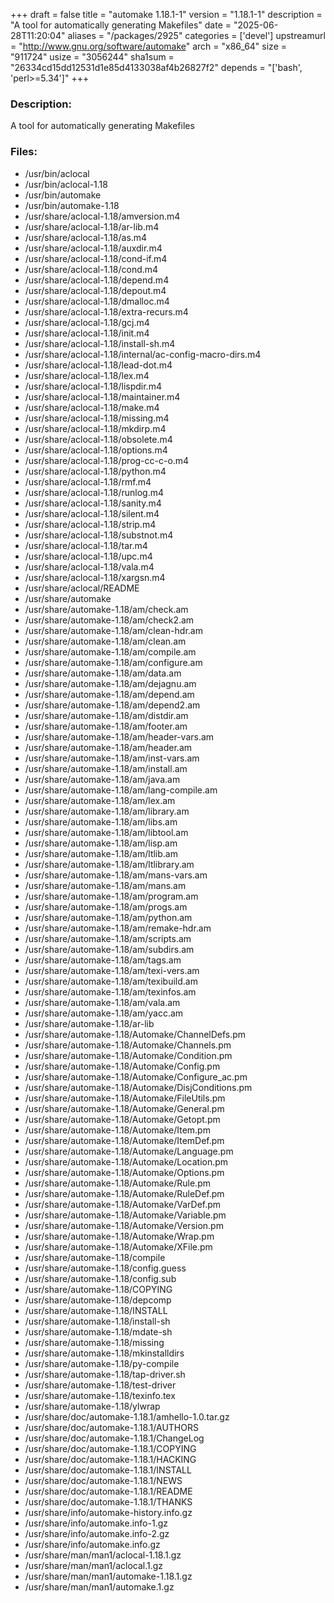 +++
draft = false
title = "automake 1.18.1-1"
version = "1.18.1-1"
description = "A tool for automatically generating Makefiles"
date = "2025-06-28T11:20:04"
aliases = "/packages/2925"
categories = ['devel']
upstreamurl = "http://www.gnu.org/software/automake"
arch = "x86_64"
size = "911724"
usize = "3056244"
sha1sum = "26334cd15dd12531d1e85d4133038af4b26827f2"
depends = "['bash', 'perl>=5.34']"
+++
### Description: 
A tool for automatically generating Makefiles

### Files: 
* /usr/bin/aclocal
* /usr/bin/aclocal-1.18
* /usr/bin/automake
* /usr/bin/automake-1.18
* /usr/share/aclocal-1.18/amversion.m4
* /usr/share/aclocal-1.18/ar-lib.m4
* /usr/share/aclocal-1.18/as.m4
* /usr/share/aclocal-1.18/auxdir.m4
* /usr/share/aclocal-1.18/cond-if.m4
* /usr/share/aclocal-1.18/cond.m4
* /usr/share/aclocal-1.18/depend.m4
* /usr/share/aclocal-1.18/depout.m4
* /usr/share/aclocal-1.18/dmalloc.m4
* /usr/share/aclocal-1.18/extra-recurs.m4
* /usr/share/aclocal-1.18/gcj.m4
* /usr/share/aclocal-1.18/init.m4
* /usr/share/aclocal-1.18/install-sh.m4
* /usr/share/aclocal-1.18/internal/ac-config-macro-dirs.m4
* /usr/share/aclocal-1.18/lead-dot.m4
* /usr/share/aclocal-1.18/lex.m4
* /usr/share/aclocal-1.18/lispdir.m4
* /usr/share/aclocal-1.18/maintainer.m4
* /usr/share/aclocal-1.18/make.m4
* /usr/share/aclocal-1.18/missing.m4
* /usr/share/aclocal-1.18/mkdirp.m4
* /usr/share/aclocal-1.18/obsolete.m4
* /usr/share/aclocal-1.18/options.m4
* /usr/share/aclocal-1.18/prog-cc-c-o.m4
* /usr/share/aclocal-1.18/python.m4
* /usr/share/aclocal-1.18/rmf.m4
* /usr/share/aclocal-1.18/runlog.m4
* /usr/share/aclocal-1.18/sanity.m4
* /usr/share/aclocal-1.18/silent.m4
* /usr/share/aclocal-1.18/strip.m4
* /usr/share/aclocal-1.18/substnot.m4
* /usr/share/aclocal-1.18/tar.m4
* /usr/share/aclocal-1.18/upc.m4
* /usr/share/aclocal-1.18/vala.m4
* /usr/share/aclocal-1.18/xargsn.m4
* /usr/share/aclocal/README
* /usr/share/automake
* /usr/share/automake-1.18/am/check.am
* /usr/share/automake-1.18/am/check2.am
* /usr/share/automake-1.18/am/clean-hdr.am
* /usr/share/automake-1.18/am/clean.am
* /usr/share/automake-1.18/am/compile.am
* /usr/share/automake-1.18/am/configure.am
* /usr/share/automake-1.18/am/data.am
* /usr/share/automake-1.18/am/dejagnu.am
* /usr/share/automake-1.18/am/depend.am
* /usr/share/automake-1.18/am/depend2.am
* /usr/share/automake-1.18/am/distdir.am
* /usr/share/automake-1.18/am/footer.am
* /usr/share/automake-1.18/am/header-vars.am
* /usr/share/automake-1.18/am/header.am
* /usr/share/automake-1.18/am/inst-vars.am
* /usr/share/automake-1.18/am/install.am
* /usr/share/automake-1.18/am/java.am
* /usr/share/automake-1.18/am/lang-compile.am
* /usr/share/automake-1.18/am/lex.am
* /usr/share/automake-1.18/am/library.am
* /usr/share/automake-1.18/am/libs.am
* /usr/share/automake-1.18/am/libtool.am
* /usr/share/automake-1.18/am/lisp.am
* /usr/share/automake-1.18/am/ltlib.am
* /usr/share/automake-1.18/am/ltlibrary.am
* /usr/share/automake-1.18/am/mans-vars.am
* /usr/share/automake-1.18/am/mans.am
* /usr/share/automake-1.18/am/program.am
* /usr/share/automake-1.18/am/progs.am
* /usr/share/automake-1.18/am/python.am
* /usr/share/automake-1.18/am/remake-hdr.am
* /usr/share/automake-1.18/am/scripts.am
* /usr/share/automake-1.18/am/subdirs.am
* /usr/share/automake-1.18/am/tags.am
* /usr/share/automake-1.18/am/texi-vers.am
* /usr/share/automake-1.18/am/texibuild.am
* /usr/share/automake-1.18/am/texinfos.am
* /usr/share/automake-1.18/am/vala.am
* /usr/share/automake-1.18/am/yacc.am
* /usr/share/automake-1.18/ar-lib
* /usr/share/automake-1.18/Automake/ChannelDefs.pm
* /usr/share/automake-1.18/Automake/Channels.pm
* /usr/share/automake-1.18/Automake/Condition.pm
* /usr/share/automake-1.18/Automake/Config.pm
* /usr/share/automake-1.18/Automake/Configure_ac.pm
* /usr/share/automake-1.18/Automake/DisjConditions.pm
* /usr/share/automake-1.18/Automake/FileUtils.pm
* /usr/share/automake-1.18/Automake/General.pm
* /usr/share/automake-1.18/Automake/Getopt.pm
* /usr/share/automake-1.18/Automake/Item.pm
* /usr/share/automake-1.18/Automake/ItemDef.pm
* /usr/share/automake-1.18/Automake/Language.pm
* /usr/share/automake-1.18/Automake/Location.pm
* /usr/share/automake-1.18/Automake/Options.pm
* /usr/share/automake-1.18/Automake/Rule.pm
* /usr/share/automake-1.18/Automake/RuleDef.pm
* /usr/share/automake-1.18/Automake/VarDef.pm
* /usr/share/automake-1.18/Automake/Variable.pm
* /usr/share/automake-1.18/Automake/Version.pm
* /usr/share/automake-1.18/Automake/Wrap.pm
* /usr/share/automake-1.18/Automake/XFile.pm
* /usr/share/automake-1.18/compile
* /usr/share/automake-1.18/config.guess
* /usr/share/automake-1.18/config.sub
* /usr/share/automake-1.18/COPYING
* /usr/share/automake-1.18/depcomp
* /usr/share/automake-1.18/INSTALL
* /usr/share/automake-1.18/install-sh
* /usr/share/automake-1.18/mdate-sh
* /usr/share/automake-1.18/missing
* /usr/share/automake-1.18/mkinstalldirs
* /usr/share/automake-1.18/py-compile
* /usr/share/automake-1.18/tap-driver.sh
* /usr/share/automake-1.18/test-driver
* /usr/share/automake-1.18/texinfo.tex
* /usr/share/automake-1.18/ylwrap
* /usr/share/doc/automake-1.18.1/amhello-1.0.tar.gz
* /usr/share/doc/automake-1.18.1/AUTHORS
* /usr/share/doc/automake-1.18.1/ChangeLog
* /usr/share/doc/automake-1.18.1/COPYING
* /usr/share/doc/automake-1.18.1/HACKING
* /usr/share/doc/automake-1.18.1/INSTALL
* /usr/share/doc/automake-1.18.1/NEWS
* /usr/share/doc/automake-1.18.1/README
* /usr/share/doc/automake-1.18.1/THANKS
* /usr/share/info/automake-history.info.gz
* /usr/share/info/automake.info-1.gz
* /usr/share/info/automake.info-2.gz
* /usr/share/info/automake.info.gz
* /usr/share/man/man1/aclocal-1.18.1.gz
* /usr/share/man/man1/aclocal.1.gz
* /usr/share/man/man1/automake-1.18.1.gz
* /usr/share/man/man1/automake.1.gz
